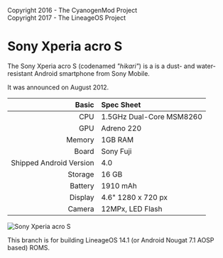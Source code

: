 Copyright 2016 - The CyanogenMod Project  
Copyright 2017 - The LineageOS Project  

Sony Xperia acro S
==============

The Sony Xperia acro S (codenamed _"hikari"_) is a is a dust- and water-resistant Android smartphone from Sony Mobile.

It was announced on August 2012.

Basic   | Spec Sheet
-------:|:-------------------------
CPU     | 1.5GHz Dual-Core MSM8260
GPU     | Adreno 220
Memory  | 1GB RAM
Board   | Sony Fuji
Shipped Android Version | 4.0
Storage | 16 GB
Battery | 1910 mAh
Display | 4.6" 1280 x 720 px
Camera  | 12MPx, LED Flash

![Sony Xperia acro S](https://cdn2.gsmarena.com/vv/pics/sony/sony-xperia-acro-s.jpg "Sony Xperia acro S in white")

This branch is for building LineageOS 14.1 (or Android Nougat 7.1 AOSP based) ROMS.
